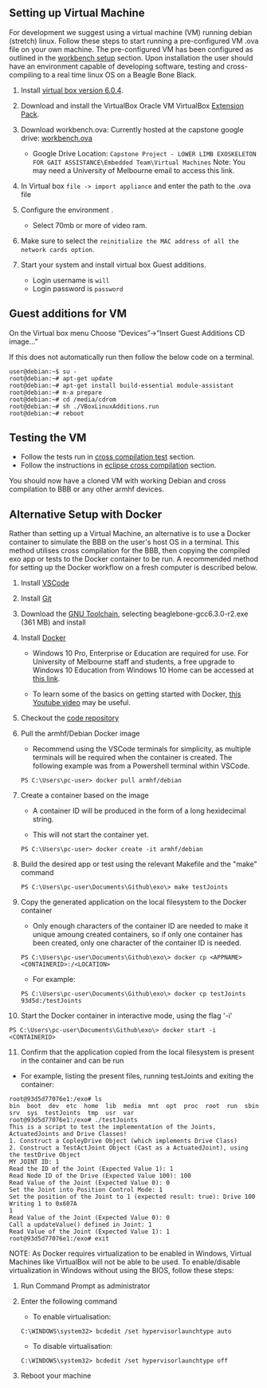 ## Setting up Virtual Machine

<!-- EXPLAIN HOW THE BELLOW WAS BUILT -->

For development we suggest using a virtual machine (VM) running debian (stretch) linux.
Follow these steps to start running a pre-configured VM .ova file on your own machine.
The pre-configured VM has been configured as outlined in the [workbench setup](https://exoembedded.readthedocs.io/en/latest/workbench/) section.
Upon installation the user should have an environment capable of developing software, testing and cross-compiling to a real time linux OS on a Beagle Bone Black.

1. Install [virtual box version 6.0.4](<https://www.virtualbox.org/wiki/Download_Old_Builds_6_0>).
2. Download and install the VirtualBox Oracle VM VirtualBox [Extension Pack](https://www.virtualbox.org/wiki/Downloads).
2. Download workbench.ova: Currently hosted at the capstone google drive: [workbench.ova](https://drive.google.com/drive/folders/1lCGyRpQLjKOnCXbs27e6w6VfofizSCC8)

    * Google Drive Location: `Capstone Project - LOWER LIMB EXOSKELETON FOR GAIT ASSISTANCE\Embedded Team\Virtual Machines`
   Note: You may need a University of Melbourne email to access this link.

3. In Virtual box `file -> import appliance` and enter the path to the .ova file

4. Configure the environment .

    * Select 70mb or more of video ram.

5. Make sure to select the `reinitialize the MAC address of all the network cards option`.

6. Start your system and install virtual box Guest additions.

    * Login username is `will`
    * Login password is `password`

## Guest additions for VM

On the Virtual box menu Choose “Devices”->”Insert Guest Additions CD image…”

If this does not automatically run then follow the below code on a terminal.

```
user@debian:~$ su -
root@debian:~# apt-get update
root@debian:~# apt-get install build-essential module-assistant
root@debian:~# m-a prepare
root@debian:~# cd /media/cdrom
root@debian:~# sh ./VBoxLinuxAdditions.run
root@debian:~# reboot
```

## Testing the VM
* Follow the tests run in [cross compilation test](https://exoembedded.readthedocs.io/en/latest/crosscomp/#test-installation) section.
* Follow the instructions in [eclipse cross compilation](https://exoembedded.readthedocs.io/en/latest/eclipse/) section.
    
You should now have a cloned VM with working Debian and cross compilation to BBB or any other armhf devices.

## Alternative Setup with Docker

Rather than setting up a Virtual Machine, an alternative is to use a Docker container to simulate the BBB on the user's host OS in a terminal. This method utilises cross compilation for the BBB, then copying the compiled exo app or tests to the Docker container to be run. A recommended method for setting up the Docker workflow on a fresh computer is described below.

1. Install [VSCode](https://code.visualstudio.com/)

2. Install [Git](https://git-scm.com/download)

3. Download the [GNU Toolchain](https://gnutoolchains.com/download/), selecting beaglebone-gcc6.3.0-r2.exe (361 MB) and install

4. Install [Docker](https://docs.docker.com/docker-for-windows/install)

   * Windows 10 Pro, Enterprise or Education are required for use. For University of Melbourne staff and students, a free upgrade to Windows 10 Education from Windows 10 Home can be accessed at [this link](https://unimelb.onthehub.com/WebStore/OfferingDetails.aspx?o=40f9cc62-6445-e511-940f-b8ca3a5db7a1).

   * To learn some of the basics on getting started with Docker, [this Youtube video](https://www.youtube.com/watch?v=t5yqLJfbnqM) may be useful.
   
5. Checkout the [code repository](https://github.com/capstonalex/exo)

6. Pull the armhf/Debian Docker image
   * Recommend using the VSCode terminals for simplicity, as multiple terminals will be required when the container is created. The following example was from a Powershell terminal within VSCode.
   
   ```
   PS C:\Users\pc-user> docker pull armhf/debian
   ```
   
7. Create a container based on the image

   * A container ID will be produced in the form of a long hexidecimal string.
   
   * This will not start the container yet.
   
   ```
   PS C:\Users\pc-user> docker create -it armhf/debian
   ```

8. Build the desired app or test using the relevant Makefile and the "make" command

   ```
   PS C:\Users\pc-user\Documents\Github\exo\> make testJoints
   ```

9. Copy the generated application on the local filesystem to the Docker container

   * Only enough characters of the container ID are needed to make it unique amoung created containers, so if only one container has been created, only one character of the container ID is needed.
   
   ```
   PS C:\Users\pc-user\Documents\Github\exo\> docker cp <APPNAME> <CONTAINERID>:/<LOCATION>
   ```
   
   * For example:
   
   ```
   PS C:\Users\pc-user\Documents\Github\exo\> docker cp testJoints 93d5d:/testJoints
   ````
   
10. Start the Docker container in interactive mode, using the flag '-i'

   ```
   PS C:\Users\pc-user\Documents\Github\exo\> docker start -i <CONTAINERID>
   ```

11. Confirm that the application copied from the local filesystem is present in the container and can be run

   * For example, listing the present files, running testJoints and exiting the container:
   
   ```
   root@93d5d77076e1:/exo# ls
   bin  boot  dev  etc  home  lib  media  mnt  opt  proc  root  run  sbin  srv  sys  testJoints  tmp  usr  var
   root@93d5d77076e1:/exo# ./testJoints
   This is a script to test the implementation of the Joints, ActuatedJoints and Drive Classes! 
   1. Construct a CopleyDrive Object (which implements Drive Class)
   2. Construct a TestActJoint Object (Cast as a ActuatedJoint), using the testDrive Object 
   MY JOINT ID: 1
   Read the ID of the Joint (Expected Value 1): 1
   Read Node ID of the Drive (Expected Value 100): 100
   Read Value of the Joint (Expected Value 0): 0
   Set the Joint into Position Control Mode: 1
   Set the position of the Joint to 1 (expected result: true): Drive 100 Writing 1 to 0x607A
   1
   Read Value of the Joint (Expected Value 0): 0
   Call a updateValue() defined in Joint: 1
   Read Value of the Joint (Expected Value 1): 1
   root@93d5d77076e1:/exo# exit
   ```
NOTE: As Docker requires virtualization to be enabled in Windows, Virtual Machines like VirtualBox will not be able to be used. To enable/disable virtualization in Windows without using the BIOS, follow these steps:

1. Run Command Prompt as administrator

2. Enter the following command
   
   * To enable virtualisation:
   ```
   C:\WINDOWS\system32> bcdedit /set hypervisorlaunchtype auto
   ```
   
   * To disable virtualisation:
   ```
   C:\WINDOWS\system32> bcdedit /set hypervisorlaunchtype off
   ```
   
3. Reboot your machine
